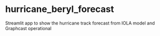 # hurricane_beryl_forecast

Streamlit app to show the hurricane track forecast from IOLA model and Graphcast operational

